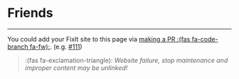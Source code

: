 # Friends


---

You could add your FixIt site to this page via [making a PR :(fas fa-code-branch fa-fw):](https://github.com/Lruihao/FixIt/pulls). (e.g. [#111](https://github.com/Lruihao/FixIt/pull/111))

> :(fas fa-exclamation-triangle): *Website failure, stop maintenance and improper content may be unlinked!*

